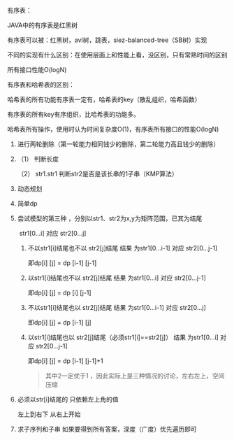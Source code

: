 有序表：

JAVA中的有序表是红黑树

有序表可以被：红黑树，avl树，跳表，siez-balanced-tree（SB树）实现

不同的实现有什么区别：在使用层面上和性能上看，没区别，只有常熟时间的区别

所有接口性能O(logN)

有序表和哈希表的区别：

哈希表的所有功能有序表一定有，哈希表的key（散乱组织，哈希函数）

有序表的所有key有序组织，比哈希表的功能多。

哈希表所有操作，使用时认为时间复杂度O(1)，有序表所有接口的性能O(logN)



1. 进行两轮删除（第一轮能力相同钱少的删除，第二轮能力高且钱少的删除）

2. （1） 判断长度

   （2） str1.str1		判断str2是否是该长串的1子串（KMP算法）

3.  动态规划

4.  简单dp

5. 尝试模型的第三种 ，分别以str1、str2为x,y为矩阵范围，已其为结尾

   ​	str1[0...i] 对应 str2[0...j]

   1. 不以str1[i]结尾也不以 str2[j]结尾  结果 为str1[0...i-1] 对应 str2[0...j-1]

      即dp[i] [j] = dp [i-1] [j-1]

   2. 以str1[i]结尾也不以 str2[j]结尾  结果 为str1[0...i] 对应 str2[0...j-1]

      即dp[i] [j] = dp [i] [j-1]

   3. 不以str1[i]结尾也以 str2[j]结尾  结果 为str1[0...i-1] 对应 str2[0...j]

      即dp[i] [j] = dp [i-1] [j]

   4. 以str1[i]结尾也以 str2[j]结尾（必须str1[i]==str2[j]）  结果 为str1[0...i] 对应 str2[0...j-1]

      即dp[i] [j] = dp [i-1] [j-1]+1

      > 其中2一定优于1 ，因此实际上是三种情况的讨论，左右左上，空间压缩

6. 必须以str[i]结尾的 只依赖左上角的值

   左上到右下 从右上开始

7. 求子序列和子串 如果要得到所有答案，深度（广度）优先遍历即可

